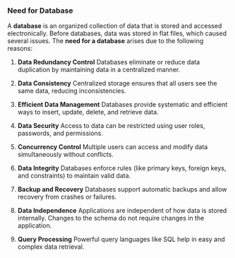 ### **Need for Database**

A **database** is an organized collection of data that is stored and accessed electronically. Before databases, data was stored in flat files, which caused several issues. The **need for a database** arises due to the following reasons:

1. **Data Redundancy Control**
   Databases eliminate or reduce data duplication by maintaining data in a centralized manner.

2. **Data Consistency**
   Centralized storage ensures that all users see the same data, reducing inconsistencies.

3. **Efficient Data Management**
   Databases provide systematic and efficient ways to insert, update, delete, and retrieve data.

4. **Data Security**
   Access to data can be restricted using user roles, passwords, and permissions.

5. **Concurrency Control**
   Multiple users can access and modify data simultaneously without conflicts.

6. **Data Integrity**
   Databases enforce rules (like primary keys, foreign keys, and constraints) to maintain valid data.

7. **Backup and Recovery**
   Databases support automatic backups and allow recovery from crashes or failures.

8. **Data Independence**
   Applications are independent of how data is stored internally. Changes to the schema do not require changes in the application.

9. **Query Processing**
   Powerful query languages like SQL help in easy and complex data retrieval.

